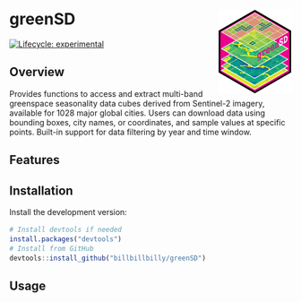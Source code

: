 # greenSD <a href="https://github.com/billbillbilly/greenSD/"><img src="images/logo.png" align="right" height="150" /></a>

<!-- badges: start -->
[![Lifecycle:
experimental](https://img.shields.io/badge/lifecycle-experimental-orange.svg)](https://lifecycle.r-lib.org/articles/stages.html#experimental)
<!-- badges: end -->

## Overview
Provides functions to access and extract multi-band greenspace seasonality data
cubes derived from Sentinel-2 imagery, available for 1028 major global cities.
Users can download data using bounding boxes, city names, or coordinates, and sample
values at specific points. Built-in support for data filtering by year and time window.

## Features

## Installation
Install the development version:
```r
# Install devtools if needed
install.packages("devtools")
# Install from GitHub
devtools::install_github("billbillbilly/greenSD")
```

## Usage
